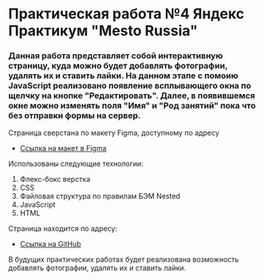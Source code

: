# Практическая работа №4 Яндекс Практикум "Mesto Russia"

### Данная работа представляет собой интерактивную страницу, куда можно будет добавлять фотографии, удалять их и ставить лайки. На данном этапе с помоию JavaScript реализовано появление всплывающего окна по щелчку на кнопке "Редактировать". Далее, в появившемся окне можно изменять поля "Имя" и "Род занятий" пока что без отправки формы на сервер. 

Страница сверстана по макету Figma, доступному по адресу
* [Ссылка на макет в Figma](https://www.figma.com/file/2cn9N9jSkmxD84oJik7xL7/JavaScript.-Sprint-4?node-id=0%3A1)

Использованы следующие технологии:
1. Флекс-бокс верстка
2. CSS
3. Файловая структура по правилам БЭМ Nested
4. JavaScript
5. HTML

Страница находится по адресу:
* [Ссылка на GitHub](https://screench.github.io/mesto/index.html)

В будущих практических работах будет реализована возможность добавлять фотографии, удалять их и ставить лайки.